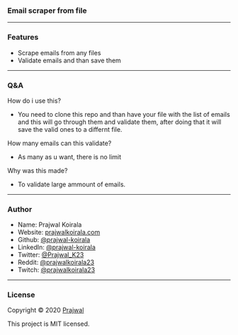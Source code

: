 ### Email scraper from file

---
### Features
- Scrape emails from any files
- Validate emails and than save them

---
### Q&A

How do i use this?
- You need to clone this repo and than have your file with the list of emails and this will go through them and validate them, after doing that it will save the valid ones to a differnt file.

How many emails can this validate?
- As many as u want, there is no limit

Why was this made?
- To validate large ammount of emails.

---
### Author

* Name: Prajwal Koirala
* Website: [prajwalkoirala.com](https://www.prajwalkoirala.com)
* Github: [@prajwal-koirala](https://github.com/prajwal-koirala)
* LinkedIn: [@prajwal-koirala](https://www.linkedin.com/in/prajwal-koirala)
* Twitter: [@Prajwal_K23](https://twitter.com/Prajwal_K23)
* Reddit: [@prajwalkoirala23](https://www.reddit.com/user/prajwalkoirala23)
* Twitch: [@prajwalkoirala23](https://www.twitch.tv/prajwalkoirala23)

---
### License

Copyright © 2020 [Prajwal](https://github.com/prajwal-koirala)

This project is MIT licensed.
